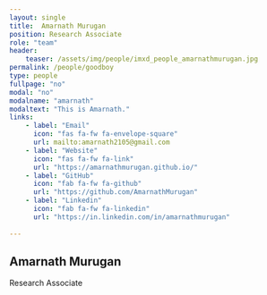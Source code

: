 ```yaml
---
layout: single
title:  Amarnath Murugan
position: Research Associate
role: "team"
header:
    teaser: /assets/img/people/imxd_people_amarnathmurugan.jpg
permalink: /people/goodboy
type: people
fullpage: "no"
modal: "no"
modalname: "amarnath"
modaltext: "This is Amarnath."
links:
    - label: "Email"
      icon: "fas fa-fw fa-envelope-square"
      url: mailto:amarnath2105@gmail.com
    - label: "Website"
      icon: "fas fa-fw fa-link"
      url: "https://amarnathmurugan.github.io/"
    - label: "GitHub"
      icon: "fab fa-fw fa-github"
      url: "https://github.com/AmarnathMurugan"
    - label: "Linkedin"
      icon: "fab fa-fw fa-linkedin"
      url: "https://in.linkedin.com/in/amarnathmurugan"
      
---
```


## Amarnath Murugan
Research Associate


